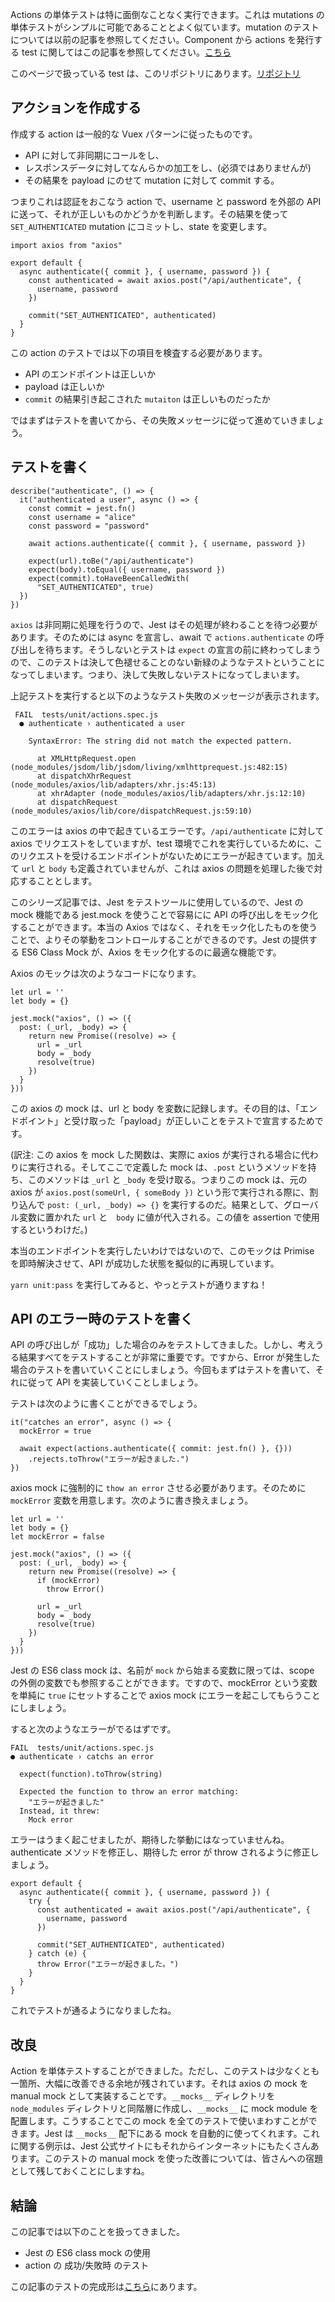 Actions の単体テストは特に面倒なことなく実行できます。これは mutations の単体テストがシンプルに可能であることとよく似ています。mutation のテストについては以前の記事を参照してください。Component から actions を発行する test に関してはこの記事を参照してください。[こちら](https://lmiller1990.github.io/vue-testing-handbook/vuex-in-components-mutations-and-actions.html)

このページで扱っている test は、このリポジトリにあります。[リポジトリ](https://github.com/lmiller1990/vue-testing-handbook/blob/master/demo-app/tests/unit/actions.spec.js)

## アクションを作成する

作成する action は一般的な Vuex パターンに従ったものです。

- API に対して非同期にコールをし、
- レスポンスデータに対してなんらかの加工をし、(必須ではありませんが)
- その結果を payload にのせて mutation に対して commit する。

つまりこれは認証をおこなう action で、username と password を外部の API に送って、それが正しいものかどうかを判断します。その結果を使って `SET_AUTHENTICATED` mutation にコミットし、state を変更します。

```js:title=action
import axios from "axios"

export default {
  async authenticate({ commit }, { username, password }) {
    const authenticated = await axios.post("/api/authenticate", {
      username, password
    })

    commit("SET_AUTHENTICATED", authenticated)
  }
}
```

この action のテストでは以下の項目を検査する必要があります。

- API のエンドポイントは正しいか
- payload は正しいか
- `commit` の結果引き起こされた `mutaiton` は正しいものだったか

ではまずはテストを書いてから、その失敗メッセージに従って進めていきましょう。

## テストを書く

```js:title=action のテスト
describe("authenticate", () => {
  it("authenticated a user", async () => {
    const commit = jest.fn()
    const username = "alice"
    const password = "password"

    await actions.authenticate({ commit }, { username, password })

    expect(url).toBe("/api/authenticate")
    expect(body).toEqual({ username, password })
    expect(commit).toHaveBeenCalledWith(
      "SET_AUTHENTICATED", true)
  })
})
```

`axios` は非同期に処理を行うので、Jest はその処理が終わることを待つ必要があります。そのためには async を宣言し、await で `actions.authenticate` の呼び出しを待ちます。そうしないとテストは `expect` の宣言の前に終わってしまうので、このテストは決して色褪せることのない新緑のようなテストということになってしまいます。つまり、決して失敗しないテストになってしまいます。

上記テストを実行すると以下のようなテスト失敗のメッセージが表示されます。

```
 FAIL  tests/unit/actions.spec.js
  ● authenticate › authenticated a user

    SyntaxError: The string did not match the expected pattern.

      at XMLHttpRequest.open (node_modules/jsdom/lib/jsdom/living/xmlhttprequest.js:482:15)
      at dispatchXhrRequest (node_modules/axios/lib/adapters/xhr.js:45:13)
      at xhrAdapter (node_modules/axios/lib/adapters/xhr.js:12:10)
      at dispatchRequest (node_modules/axios/lib/core/dispatchRequest.js:59:10)
```

このエラーは axios の中で起きているエラーです。`/api/authenticate` に対して axios でリクエストをしていますが、test 環境でこれを実行しているために、このリクエストを受けるエンドポイントがないためにエラーが起きています。加えて `url` と `body` も定義されていませんが、これは axios の問題を処理した後で対応することとします。

このシリーズ記事では、Jest をテストツールに使用しているので、Jest の mock 機能である jest.mock を使うことで容易にに API の呼び出しをモック化することができます。本当の Axios ではなく、それをモック化したものを使うことで、よりその挙動をコントロールすることができるのです。Jest の提供する ES6 Class Mock が、Axios をモック化するのに最適な機能です。

Axios のモックは次のようなコードになります。

```js:title=Jest の内部で axios を mock 化する
let url = ''
let body = {}

jest.mock("axios", () => ({
  post: (_url, _body) => { 
    return new Promise((resolve) => {
      url = _url
      body = _body
      resolve(true)
    })
  }
}))
```

この axios の mock は、url と body を変数に記録します。その目的は、「エンドポイント」と受け取った「payload」が正しいことをテストで宣言するためです。

(訳注: この axios を mock した関数は、実際に axios が実行される場合に代わりに実行される。そしてここで定義した mock は、`.post` というメソッドを持ち、このメソッドは `_url` と `_body` を受け取る。つまりこの mock は、元の axios が `axios.post(someUrl, { someBody })` という形で実行される際に、割り込んで `post: (_url, _body) => {}` を実行するのだ。結果として、グローバル変数に置かれた `url` と　`body` に値が代入される。この値を assertion で使用するというわけだ。)

本当のエンドポイントを実行したいわけではないので、このモックは Primise を即時解決させて、API が成功した状態を擬似的に再現しています。

`yarn unit:pass` を実行してみると、やっとテストが通りますね！

## API のエラー時のテストを書く 

API の呼び出しが「成功」した場合のみをテストしてきました。しかし、考えうる結果すべてをテストすることが非常に重要です。ですから、Error が発生した場合のテストを書いていくことにしましょう。今回もまずはテストを書いて、それに従って API を実装していくことしましょう。

テストは次のように書くことができるでしょう。

```js:title=Jest による test
it("catches an error", async () => {
  mockError = true

  await expect(actions.authenticate({ commit: jest.fn() }, {}))
    .rejects.toThrow("エラーが起きました.")
})
```

axios mock に強制的に `thow an error` させる必要があります。そのために `mockError` 変数を用意します。次のように書き換えましょう。

```js:title=Jest による test
let url = ''
let body = {}
let mockError = false

jest.mock("axios", () => ({
  post: (_url, _body) => { 
    return new Promise((resolve) => {
      if (mockError) 
        throw Error()

      url = _url
      body = _body
      resolve(true)
    })
  }
}))
```

Jest の ES6 class mock は、名前が `mock` から始まる変数に限っては、scope の外側の変数でも参照することができます。ですので、mockError という変数を単純に `true` にセットすることで axios mock にエラーを起こしてもらうことにしましょう。

すると次のようなエラーがでるはずです。

```
FAIL  tests/unit/actions.spec.js
● authenticate › catchs an error

  expect(function).toThrow(string)

  Expected the function to throw an error matching:
    "エラーが起きました"
  Instead, it threw:
    Mock error
```

エラーはうまく起こせましたが、期待した挙動にはなっていませんね。authenticate メソッドを修正し、期待した error が throw されるように修正しましょう。

```js:title=action を修正する
export default {
  async authenticate({ commit }, { username, password }) {
    try {
      const authenticated = await axios.post("/api/authenticate", {
        username, password
      })

      commit("SET_AUTHENTICATED", authenticated)
    } catch (e) {
      throw Error("エラーが起きました。")
    }
  }
}
```

これでテストが通るようになりましたね。

## 改良
 
Action を単体テストすることができました。ただし、このテストは少なくとも一箇所、大幅に改善できる余地が残されています。それは axios の mock を manual mock として実装することです。`__mocks__` ディレクトリを `node_modules` ディレクトリと同階層に作成し、`__mocks__` に mock module を配置します。こうすることでこの mock を全てのテストで使いまわすことができます。Jest は `__mocks__` 配下にある mock を自動的に使ってくれます。これに関する例示は、Jest 公式サイトにもそれからインターネットにもたくさんあります。このテストの manual mock を使った改善については、皆さんへの宿題として残しておくことにしますね。

## 結論

この記事では以下のことを扱ってきました。

- Jest の ES6 class mock の使用
- action の 成功/失敗時 のテスト

この記事のテストの完成形は[こちら](https://github.com/lmiller1990/vue-testing-handbook/blob/master/demo-app/tests/unit/actions.spec.js)にあります。
